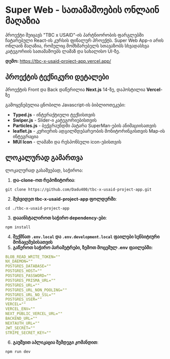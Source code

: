 # Super Web - სათამაშოების ონლაინ მაღაზია
პროექტი შეიცავს "TBC x USAID"-ის პარტნიორობის ფარგლებში ჩატარებული React-ის კურსის ფინალურ პროექტს.
Super Web App-ი არის ონლაინ მაღაზია, რომელიც მომხმარებელს სთავაზობს სხვადასხვა კატეგორიის სათამაშოებს ლამაზ და სახალისო UI-ზე.

<b>დემო: </b> <a href="https://tbc-x-usaid-project-app.vercel.app/">https://tbc-x-usaid-project-app.vercel.app/</a>

## პროექტის ტექნიკური დეტალები

პროექტის Front და Back დაწერილია <b>Next.js</b> 14-ზე, დაჰოსტილია <b>Vercel</b>-ზე

გამოყენებულია ცნობილი Javascript-ის ბიბლიოთეკები:
- <b>Typed.js</b> - ინტერაქტიული ტექსისთვის
- <b>Swiper.js</b> - Slider-ი კატეგორიებისთვის
- <b>Particles.js</b> - ბექგრაუნდში პატარა SuperMan-ების ანიმაციისათვის
- <b>leaflet.js</b> - კურიერის ადგილმდებარეობის მონიტორინგისთვის Map-ის ინტეგრაცია
- <b>MUI Icon</b> - ლამაზი და რესპონსული icon-ებისთვის


## ლოკალურად გამართვა
ლოკალურად გასაშვებად, საჭიროა:

1. **და-clone-ოთ რეპოზიტორია**:

```console
git clone https://github.com/Dadu400/tbc-x-usaid-project-app.git
```

2. **შეხვიდეთ tbc-x-usaid-project-app ფოლდერში**:

```console
cd ./tbc-x-usaid-project-app
```

3. **დააინსტალიროთ საჭირო dependency-ები**:
```console
npm install
```

4. **შექმნათ `.env.local` და `.env.development.local` ფაილები სენსიტიური მონაცემებისათვის**
5. **გაწეროთ საჭირო პარამეტრები, ზემოთ მოცემულ .env ფაილებში:**
```yml
BLOB_READ_WRITE_TOKEN=""
NX_DAEMON=""
POSTGRES_DATABASE=""
POSTGRES_HOST=""
POSTGRES_PASSWORD=""
POSTGRES_PRISMA_URL=""
POSTGRES_URL=""
POSTGRES_URL_NON_POOLING=""
POSTGRES_URL_NO_SSL=""
POSTGRES_USER=""
VERCEL=""
VERCEL_ENV=""
NEXT_PUBLIC_VERCEL_URL=""
BACKEND_URL=""
NEXTAUTH_URL=""
JWT_SECRET=""
STRIPE_SECRET_KEY=""
```
6. **გაუშვით აპლიკაცია შემდეგი კომანდით**:
```console
npm run dev
```
